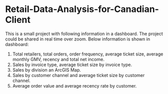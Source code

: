 # Retail-Data-Analysis-for-Canadian-Client
This is a small project with following information in a dashboard. The project could be shared in real time over zoom. Below information is shown in dashboard:
1. Total retailers, total orders, order frequency, average ticket size, average monthly GMV, recency and total net income.
2. Sales by invoice type, average ticket size by invoice type.
3. Sales by division an ArcGIS Map.
4. Sales by customer channel and average ticket size by customer channel.
5. Average order value and average recency rate by customer.
